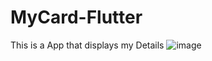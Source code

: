 # MyCard-Flutter
This is a App that displays my Details
![image](https://user-images.githubusercontent.com/73957024/116977923-a670e380-ace0-11eb-8684-f0364c7f9744.png)
